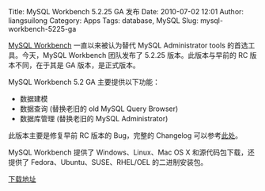 Title: MySQL Workbench 5.2.25 GA 发布
Date: 2010-07-02 12:01
Author: liangsuilong
Category: Apps
Tags: database, MySQL
Slug: mysql-workbench-5225-ga

[MySQL Workbench](http://wb.mysql.com) 一直以来被认为替代 MySQL
Administrator tools 的首选工具。今天，MySQL Workbench 团队发布了 5.2.25
版本。此版本与早前的 RC 版本不同，在于其是 GA 版本，是正式版本。  

MySQL Workbench 5.2 GA 主要提供以下功能：

-   数据建模
-   数据查询 (替换老旧的 old MySQL Query Browser)
-   数据库管理 (替换老旧的 MySQL Administrator)

此版本主要是修复早前 RC 版本的 Bug，完整的 Changelog
可以参考[此处](http://dev.mysql.com/doc/workbench/en/wb-news-5-2-25.html)。

MySQL Workbench 提供了 Windows、Linux、Mac OS X 和源代码包下载，还提供了
Fedora、Ubuntu、SUSE、RHEL/OEL 的二进制安装包。

[下载地址](http://dev.mysql.com/downloads/workbench/5.2.html)
